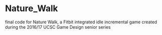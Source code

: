 # Nature_Walk
final code for Nature Walk, a Fitbit integrated idle incremental game created during the 2016/17 UCSC Game Design senior series
